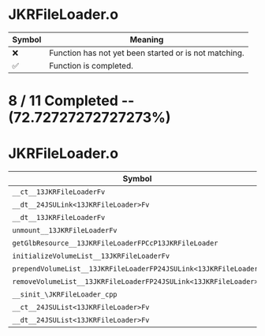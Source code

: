 # JKRFileLoader.o
| Symbol | Meaning 
| ------------- | ------------- 
| :x: | Function has not yet been started or is not matching. 
| :white_check_mark: | Function is completed. 


# 8 / 11 Completed -- (72.72727272727273%)
# JKRFileLoader.o
| Symbol | Decompiled? |
| ------------- | ------------- |
| `__ct__13JKRFileLoaderFv` | :white_check_mark: |
| `__dt__24JSULink<13JKRFileLoader>Fv` | :x: |
| `__dt__13JKRFileLoaderFv` | :white_check_mark: |
| `unmount__13JKRFileLoaderFv` | :white_check_mark: |
| `getGlbResource__13JKRFileLoaderFPCcP13JKRFileLoader` | :white_check_mark: |
| `initializeVolumeList__13JKRFileLoaderFv` | :white_check_mark: |
| `prependVolumeList__13JKRFileLoaderFP24JSULink<13JKRFileLoader>` | :white_check_mark: |
| `removeVolumeList__13JKRFileLoaderFP24JSULink<13JKRFileLoader>` | :white_check_mark: |
| `__sinit_\JKRFileLoader_cpp` | :white_check_mark: |
| `__ct__24JSUList<13JKRFileLoader>Fv` | :x: |
| `__dt__24JSUList<13JKRFileLoader>Fv` | :x: |
